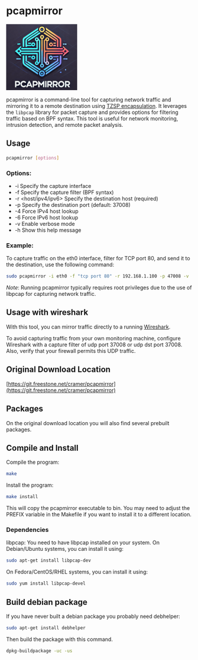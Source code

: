
# pcapmirror
![pcapmirror logo](logo/pcapmirror_logo_small.png)

pcapmirror is a command-line tool for capturing network traffic and mirroring it to a remote destination using [TZSP encapsulation](https://en.wikipedia.org/wiki/TZSP). It leverages the `libpcap` library for packet capture and provides options for filtering traffic based on BPF syntax. This tool is useful for network monitoring, intrusion detection, and remote packet analysis.

## Usage

```bash
pcapmirror [options]
```

### Options:

* -i <interface> Specify the capture interface
* -f <filter> Specify the capture filter (BPF syntax)
* -r <host/ipv4/ipv6> Specify the destination host (required)
* -p <port> Specify the destination port (default: 37008)
* -4 Force IPv4 host lookup
* -6 Force IPv6 host lookup
* -v Enable verbose mode
* -h Show this help message

### Example:

To capture traffic on the eth0 interface, filter for TCP port 80, and send it to the destination, use the following command:

```bash
sudo pcapmirror -i eth0 -f "tcp port 80" -r 192.168.1.100 -p 47008 -v
```
*Note*: Running pcapmirror typically requires root privileges due to the use of libpcap for capturing network traffic.

## Usage with wireshark

With this tool, you can mirror traffic directly to a running [Wireshark](https://www.wireshark.org/).

To avoid capturing traffic from your own monitoring machine, configure Wireshark with a capture filter of udp port 37008 or udp dst port 37008. Also, verify that your firewall permits this UDP traffic.

## Original Download Location

[https://git.freestone.net/cramer/pcapmirror](https://git.freestone.net/cramer/pcapmirror)

## Packages

On the original download location you will also find several prebuilt packages.

## Compile and Install

Compile the program:
```bash
make
```

Install the program:
```bash
make install
```

This will copy the pcapmirror executable to bin. You may need to adjust the PREFIX variable in the Makefile if you want to install it to a different location.

### Dependencies
libpcap: You need to have libpcap installed on your system. On Debian/Ubuntu systems, you can install it using:
```bash
sudo apt-get install libpcap-dev
```

On Fedora/CentOS/RHEL systems, you can install it using:
```bash
sudo yum install libpcap-devel
```
## Build debian package

If you have never built a debian package you probably need debhelper:
```bash
sudo apt-get install debhelper
```

Then build the package with this command.
```bash
dpkg-buildpackage -uc -us
```